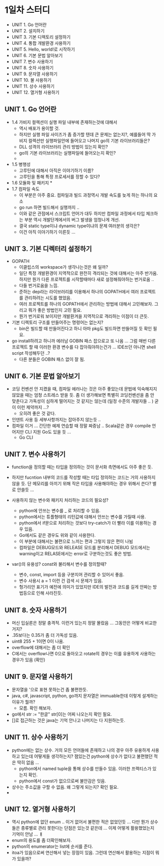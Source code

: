 # 1일차 스터디 

* UNIT 1.  Go 언어란
* UNIT 2.  설치하기 
* UNIT 3.  기본 디렉토리 설정하기
* UNIT 4.  통합 개발환경 사용하기
* UNIT 5.  Hello, world!로 시작하기
* UNIT 6.  기본 문법 알아보기
* UNIT 7.  변수 사용하기
* UNIT 8.  숫자 사용하기
* UNIT 9.  문자열 사용하기
* UNIT 10. 불 사용하기
* UNIT 11. 상수 사용하기
* UNIT 12. 열거형 사용하기


## UNIT 1. Go 언어란

* 1.4 가비지 컬렉션이 실행 파일 내부에 존재하는것에 대해서 
    * 역시 배포가 용이할 것.
    * 하지만 실행 파일 사이즈가 좀 증가할 텐데 큰 문제는 없는지?, 예를들어 딱 가비지 컬렉션만 실행파일안에 들어오고 나머지 go의 기본 라이브러리들은?
	* DLL 성격의 라이브러리 관리 방법이 있는지 확인?
	* go의 기본 라이브러리는 실행파일에 들어오는지 확인?
	* 
* 1.5 병행성
    * 고루틴에 대해서 아직은 이야기하기 이름?
    * 고루틴을 통해 특정 프로세서를 정할 수 있다? 
* 1.6 모듈화 및 패키지
    * 
* 1.7 컴파일 속도
    * 이 부분은 아주 중요. 컴파일과 빌드 과정역시 개발 속도를 늦게 하는 하나의 요소
	* go run 하면 빌드해서 실행까지 ..
    * 이와 같은 관점에서 스크립트 언어가 대두 하지만 컴파일 과정에서 타입 체크하는 부분 역시 개발단계에서의 버그 발생을 엄청나게 개선. 
    * 결국 static type이냐 dynamic type이냐의 문제 여러분의 생각은?
	* 이건 아직 이야기하기 이른듯 ... 

## UNIT 3. 기본 디렉터리 설정하기

* GOPATH
    * 이클립스의 workspace가 생각나는것은 왜 일까? 
    * 일단 특정 개발환경이 지역적으로 완전히 격리되는 것에 대해서는 아주 반가움. 하지만 뭔가 다른 프로젝트를 시작할때마다 새로 설정해줘야하는 번거로움 .. 
	* 다들 번거로움을 느낌.
	* 준하는 dep라는 라이브러리를 이용해서 하나의 GOPATH에서 여러 프로젝트를 관리하려는 시도를 했었음. 
	* 여러 프로젝트를 하나의 GOPATH에서 관리하는 방법에 대해서 고민해보자. 그리고 뭐가 좋은 방법인지 고민 필요. 
    * 뭔가 번거로워 보이지만 개발환겨을 지역적으로 격리하는 이점이 더 큰듯.    
* 기본 디렉토리 구조를 만들어주는 명령어는 없는지?
 	* bin은 빌드할 때 만들어진다고 하니 아마 pkg도 빌드하면 만들어질 듯 확인 필요.
* go install하려고 하니까 에러남 GOBIN 패스 잡으로고 또 나옴 ... 그럼 매번 다른 프로젝트 할 때 이러한 환경 변수를 다 잡아줘야하는건가 ... IDE쓰던 아니면 shell script 작성해두던 ..?
	* 다른 분들은 GOBIN 패스 없이 잘 됨. 

## UNIT 6. 기본 문법 알아보기

* 코딩 컨벤션 안 지켰을 때, 컴파일 에러나는 것은 아주 좋았는데 문법에 익숙해지지 않았을 때는 엄청 스트레스 받을 듯. 좀 더 생가해보면 특별히 코딩컨벤션을 좀 안 맞춘다고 가독성이 심하게 떨어지는 것 같지는 않는데 (일정 수준의 개발자들 .. ) 굳이 이런 제약까지 ...?
	* 오히려 좋은 것 같다. 
* 인덴트 사용 등 세부사항까지는 잡아주지 않는듯 .. 
* 컴파일 이거 ... 간단한 예제 연습할 때 정말 짜증남 .. Scala같은 경우 compile 언어지만 CLI 지원 Go도 있을 듯 ... 
	* Go CLI 

## UNIT 7. 변수 사용하기 

* function을 정의할 때는 타입을 정의하는 것이 문서화 측면에서도 아주 좋은 듯.
* 하지만 fucntion 내부의 코드를 작성할 때는 타입 정의하는 코드는 거의 사용하지 않을 듯. 단 메모리를 아끼기 위해 작은 타입을 사용해야하는 경우 위해서 쓴다? 별로 안쓸듯 ...
* 사용하지 않는 변수와 패키지 처리하는 코드의 필요성? 
	* python에 안쓰는 변수를 _ 로 처리할 수 있음. 
	* python에서는 튜플형태의 리턴값에 대해서 안쓰는 변수를 가릴때 사용. 
	* python에서 if문으로 처리하는 것보다 try-catch가 더 빨라 이를 이용하는 경우 있음. 
	* Go에서도 같은 경우도 위와 같이 사용한다. 
	* 이 부분에 대해서는 불편으로 느끼는 편과 그렇지 않은 편이 나뉨
	* 컴파일은 DEBUG모드와 RELEASE 모드를 분리해서 DEBUG 모드에서는 warning이고 RELASE에서는 error로 구분하는것도 좋은 방법.

* var()의 유용성? const와 불리해서 변수를 정의할때?
	* 변수, const, import 등을 구분지어 관리할 수 있어서 좋음. 
	* 변수 사용시 a       = 1 이런 건 검색 시 문제가 있음. 
	* 헝가리안 표기가 예전에 의미가 있었지만 IDE의 발전과 코드를 길게 안짜는 방법등으로 인해 사라진듯. 


## UNIT 8. 숫자 사용하기 

* 머신 입실론은 정말 충격적. 이런거 있는지 정말 몰랐음 ... 그동안은 어떻게 비교한거지?
* .35보다는 0.35가 좀 더 가독성 있음. 
* uint8 255 + 1이면 0이 나옴.
* overflow에 대해서는 좀 더 확인 
* C에서는 overflow나면 0으로 돌아오고 rotate의 경우는 이를 유용하게 사용하는 경우가 있음 (확인)

## UNIT 9. 문자열 사용하기 

* 문자열을 '으로 표현 못하는건 좀 불편한듯. 
* java, c#, javascript, python, go까지 문자열은 immuable한데 이렇게 설계하는 이유가 뭘까?
	* 모름. 확인 해보자.
* go에서 str := "한글" str[0]는 어찌 나오는지 확인 필요. 
* []로 접근하는 것은 java는 기억 안나고 나머지는 다 지원하는듯. 

## UNIT 11. 상수 사용하기 

* python에는 없는 상수. 거의 모든 언어들에 존재하고 나의 경우 아주 유용하게 사용하고 있는데 어떻게들 생각하는지? 잼있는건 python에 상수가 없다고 불편했던 적은 딱히 없음 ... 
	* python에서 named tuple을 통해 상수를 만들수 있음. 이러한 프랙티스가 있는지 확인. 
	* python에서 const가 없으므로써 불안감은 잇음. 
* 상수는 주소값을 구할 수 없음. 왜 그렇게 되는지? 확인 필요.
* 


## UNIT 12. 열거형 사용하기 

* 역시 python에 없던 enum .. 이거 없어서 불편한 적은 없었던듯 ... 다만 뭔가 상수들은 종류별로 관리 못한다는 단점은 있는것 같은데 ... 이제 어떻게 활용했었는지 기억이 안남 ... ㅒ
* enum의 용도를 좀 더확인해보자. 
* python의 enumerator는 list에 순서를 준다. 
* itoa가 있음으로써 연산해서 넣는 장점이 있음. 그런데 연산해서 활용하는 지점이 뭐가 있을까?


